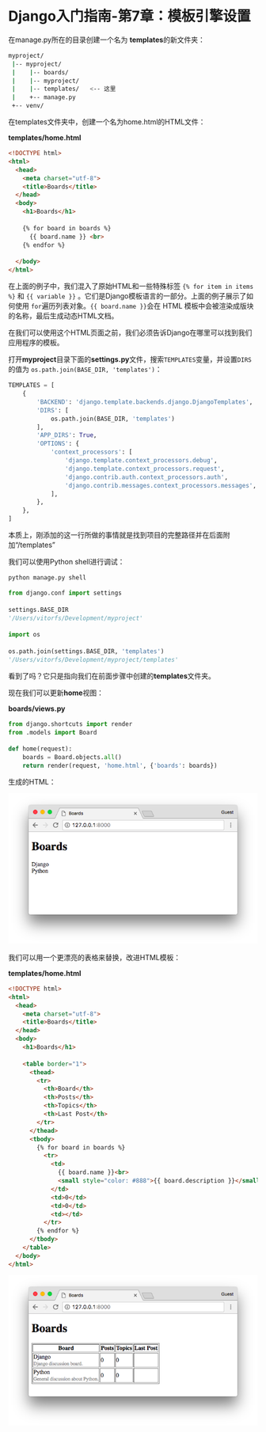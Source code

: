 # Django入门指南-第7章：模板引擎设置


在manage.py所在的目录创建一个名为 **templates**的新文件夹：

```sh
myproject/
 |-- myproject/
 |    |-- boards/
 |    |-- myproject/
 |    |-- templates/   <-- 这里
 |    +-- manage.py
 +-- venv/
```
在templates文件夹中，创建一个名为home.html的HTML文件：


**templates/home.html**

```html
<!DOCTYPE html>
<html>
  <head>
    <meta charset="utf-8">
    <title>Boards</title>
  </head>
  <body>
    <h1>Boards</h1>

    {% for board in boards %}
      {{ board.name }} <br>
    {% endfor %}

  </body>
</html>
```


在上面的例子中，我们混入了原始HTML和一些特殊标签 `{% for item in items %}` 和 `{{ variable }}` 。它们是Django模板语言的一部分。上面的例子展示了如何使用 `for`遍历列表对象。`{{ board.name }}`会在 HTML 模板中会被渲染成版块的名称，最后生成动态HTML文档。

在我们可以使用这个HTML页面之前，我们必须告诉Django在哪里可以找到我们应用程序的模板。

打开**myproject**目录下面的**settings.py**文件，搜索`TEMPLATES`变量，并设置`DIRS` 的值为 `os.path.join(BASE_DIR, 'templates')`：


```python
TEMPLATES = [
    {
        'BACKEND': 'django.template.backends.django.DjangoTemplates',
        'DIRS': [
            os.path.join(BASE_DIR, 'templates')
        ],
        'APP_DIRS': True,
        'OPTIONS': {
            'context_processors': [
                'django.template.context_processors.debug',
                'django.template.context_processors.request',
                'django.contrib.auth.context_processors.auth',
                'django.contrib.messages.context_processors.messages',
            ],
        },
    },
]
```

本质上，刚添加的这一行所做的事情就是找到项目的完整路径并在后面附加“/templates”

我们可以使用Python shell进行调试：

```sh
python manage.py shell

```

```python
from django.conf import settings

settings.BASE_DIR
'/Users/vitorfs/Development/myproject'

import os

os.path.join(settings.BASE_DIR, 'templates')
'/Users/vitorfs/Development/myproject/templates'
```
看到了吗？它只是指向我们在前面步骤中创建的**templates**文件夹。

现在我们可以更新**home**视图：

**boards/views.py**

```python
from django.shortcuts import render
from .models import Board

def home(request):
    boards = Board.objects.all()
    return render(request, 'home.html', {'boards': boards})
```

生成的HTML：

![2-2-5.png](./statics/2-2-5.png)

我们可以用一个更漂亮的表格来替换，改进HTML模板：

**templates/home.html**

```html
<!DOCTYPE html>
<html>
  <head>
    <meta charset="utf-8">
    <title>Boards</title>
  </head>
  <body>
    <h1>Boards</h1>

    <table border="1">
      <thead>
        <tr>
          <th>Board</th>
          <th>Posts</th>
          <th>Topics</th>
          <th>Last Post</th>
        </tr>
      </thead>
      <tbody>
        {% for board in boards %}
          <tr>
            <td>
              {{ board.name }}<br>
              <small style="color: #888">{{ board.description }}</small>
            </td>
            <td>0</td>
            <td>0</td>
            <td></td>
          </tr>
        {% endfor %}
      </tbody>
    </table>
  </body>
</html>

```

![2-2-6.png](./statics/2-2-6.png)
